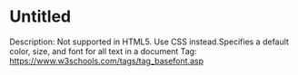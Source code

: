 # Untitled

Description: Not supported in HTML5. Use CSS instead.Specifies a default color, size, and font for all text in a document
Tag: https://www.w3schools.com/tags/tag_basefont.asp